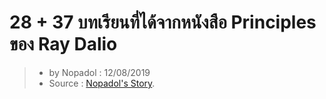 
28 + 37 บทเรียนที่ได้จากหนังสือ Principles ของ Ray Dalio
===

> - by Nopadol : 12/08/2019
> - Source : [Nopadol's Story](https://www.nopadolstory.com/book-review/principles-2/).
<!--stackedit_data:
eyJoaXN0b3J5IjpbMTU5MTE2MjE5XX0=
-->